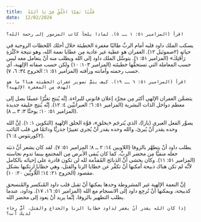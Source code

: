 ```yaml
---
title:  قَلْبًا نَقِيًّا اخْلُقْ فِيَّ يَا اَللهُ
date:  12/02/2024
---
```


`اقرأ (المزامير ٥١: ١ ــ ٥). لماذا يلجأ كاتب المزمور إلى رحمة الله؟`

يسكب الملك داود قلبه أمام الربِّ طالبًا مغفرة الخطيئة خلال أحلك اللحظات الروحية في حياته (٢صموئيل ١٢). الغفران هو عطية غير عادية مِن عطايا نعمة الله، وهو نتيجة «كَثْرَةِ رَأْفَتِكَ» (المزامير ٥١: ١). يتوسَّل الملك داود إلى الله ويطلب منه أنْ يتعامل معه ليس حسب المعاملة التي تستحقُّها خطيئته (المزامير ١٠٣: ١٠) ولكن حسب صفاته الإلهية، أي حسب رحمته وأمانته ورأفته (المزامير ٥١: ١؛ الخروج ٣٤: ٦، ٧).

`اقرأ (المزامير ٥١: ٦ ــ ١٩). كيف يتمُّ تصوير غفران الخطيئة هنا؟ ما هو الهدف مِن المغفرة الإلهية؟`

يتضمَّن الغفران الإلهي أكثر مِن مجرَّد إعلان قانوني للبراءة. إنَّه يُنتج تغيُّرًا عميقًا يصل إلى معظم دواخل الذات البشرية (المزامير ٥١: ٦؛ العبرانيِّين ٤: ١٢). إنَّه يُنتِج خليقة جديدة (المزامير ٥١: ١٠؛ يوحنَّا ٣: ٣ ــ ٨).

يصوِّر الفعل العبري (بارا)، الذي يُترجَم «يخلق»، قوَّة الخلق الإلهية (التكوين ١: ١). إنَّ الله وحده يقدر أنْ يُبرئ، والله وحده يقدر أنْ يُجري تغييرًا جذريًّا ودائمًا في قلب التائب (٢كورنثوس ٤: ٦).

يطلب داود أنْ يتطهَّر بالزوفا (اللاويين ١٤: ٢ ــ ٨؛ المزامير ٥١: ٧). لقد كان يشعر أنَّ ذنبَه جعله منفيًّا مِن محضر الربِّ، كما كان يُنفى الأبرص مِن المجتمع بينما تدوم نجاسته (المزامير ٥١: ١١). وكان يخشى أنَّ الذبائح المُقدَّمة لله لن تكون قادرة على إحيائه بالكامل لأنَّه لم تكن هناك ذبيحة أمكنها أنْ تكفِّر عن خطايا الزنا والقتل، وهي خطايا ارتكبها بشكل مقصود (الخروج ٢١: ١٤؛ اللَّاويِّين ٢٠: ١٠).

إنَّ النعمة الإلهية غير المشروطة وحدها يمكنها أنْ تقبل قلب داود المُنكسر والمُنسحق كذبيحة، ويمكنها أنْ تُرجِع داود إلى الانسجام مع الله (المزامير ٥١: ١٦، ١٧). وداود، عندما يطلب التطهير بالزوفا، إنَّما يريد أنْ يعود إلى محضر الله.

`إذا كان الله يقدر أنْ يغفر لداود خطايا الزنا والخداع والقتل، أيُّ رجاء لديك أنت؟`